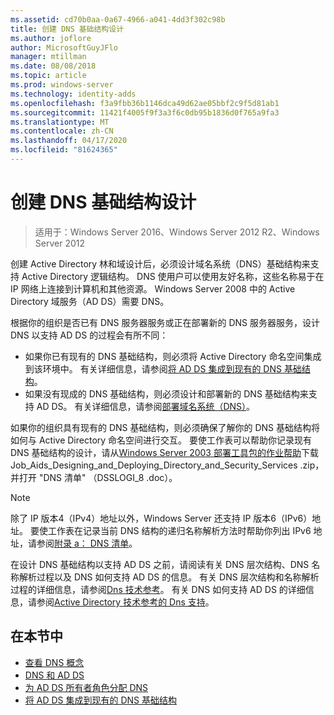 ```yaml
---
ms.assetid: cd70b0aa-0a67-4966-a041-4dd3f302c98b
title: 创建 DNS 基础结构设计
ms.author: joflore
author: MicrosoftGuyJFlo
manager: mtillman
ms.date: 08/08/2018
ms.topic: article
ms.prod: windows-server
ms.technology: identity-adds
ms.openlocfilehash: f3a9fbb36b1146dca49d62ae05bbf2c9f5d81ab1
ms.sourcegitcommit: 11421f4005f9f3a3f6c0db95b1836d0f765a9fa3
ms.translationtype: MT
ms.contentlocale: zh-CN
ms.lasthandoff: 04/17/2020
ms.locfileid: "81624365"
---
```

# <a name="creating-a-dns-infrastructure-design"></a>创建 DNS 基础结构设计

> 适用于：Windows Server 2016、Windows Server 2012 R2、Windows Server 2012

创建 Active Directory 林和域设计后，必须设计域名系统（DNS）基础结构来支持 Active Directory 逻辑结构。 DNS 使用户可以使用友好名称，这些名称易于在 IP 网络上连接到计算机和其他资源。 Windows Server 2008 中的 Active Directory 域服务（AD DS）需要 DNS。

根据你的组织是否已有 DNS 服务器服务或正在部署新的 DNS 服务器服务，设计 DNS 以支持 AD DS 的过程会有所不同：

- 如果你已有现有的 DNS 基础结构，则必须将 Active Directory 命名空间集成到该环境中。 有关详细信息，请参阅[将 AD DS 集成到现有的 DNS 基础结构](../../ad-ds/plan/Integrating-AD-DS-into-an-Existing-DNS-Infrastructure.md)。
- 如果没有现成的 DNS 基础结构，则必须设计和部署新的 DNS 基础结构来支持 AD DS。 有关详细信息，请参阅[部署域名系统（DNS）](https://docs.microsoft.com/previous-versions/windows/it-pro/windows-server-2003/cc780661(v=ws.10))。

如果你的组织具有现有的 DNS 基础结构，则必须确保了解你的 DNS 基础结构将如何与 Active Directory 命名空间进行交互。 要使工作表可以帮助你记录现有 DNS 基础结构的设计，请从[Windows Server 2003 部署工具包的作业帮助](https://microsoft.com/download/details.aspx?id=9608)下载 Job_Aids_Designing_and_Deploying_Directory_and_Security_Services .zip，并打开 "DNS 清单" （DSSLOGI_8 .doc）。

> [!NOTE]
> 除了 IP 版本4（IPv4）地址以外，Windows Server 还支持 IP 版本6（IPv6）地址。 要使工作表在记录当前 DNS 结构的递归名称解析方法时帮助你列出 IPv6 地址，请参阅[附录 a： DNS 清单](../../ad-ds/plan/Appendix-A--DNS-Inventory.md)。

在设计 DNS 基础结构以支持 AD DS 之前，请阅读有关 DNS 层次结构、DNS 名称解析过程以及 DNS 如何支持 AD DS 的信息。 有关 DNS 层次结构和名称解析过程的详细信息，请参阅[Dns 技术参考](https://docs.microsoft.com/previous-versions/windows/it-pro/windows-server-2003/cc779926(v=ws.10))。 有关 DNS 如何支持 AD DS 的详细信息，请参阅[Active Directory 技术参考的 Dns 支持](https://docs.microsoft.com/previous-versions/windows/it-pro/windows-server-2003/cc781627(v=ws.10))。

## <a name="in-this-section"></a>在本节中

- [查看 DNS 概念](../../ad-ds/plan/Reviewing-DNS-Concepts.md)
- [DNS 和 AD DS](../../ad-ds/plan/DNS-and-AD-DS.md)
- [为 AD DS 所有者角色分配 DNS](../../ad-ds/deploy/Assigning-the-DNS-for-AD-DS-Owner-Role.md)
- [将 AD DS 集成到现有的 DNS 基础结构](../../ad-ds/plan/../../ad-ds/plan/Integrating-AD-DS-into-an-Existing-DNS-Infrastructure.md)
